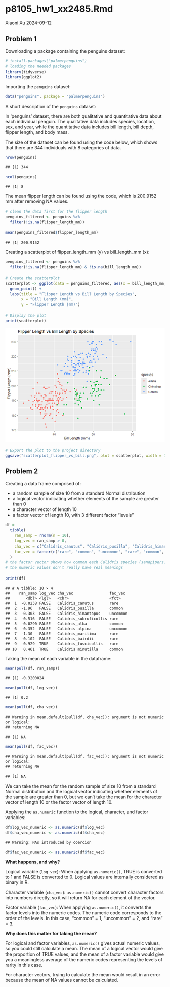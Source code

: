 p8105_hw1_xx2485.Rmd
================
Xiaoni Xu
2024-09-12

## Problem 1

Downloading a package containing the penguins dataset:

``` r
# install.packages("palmerpenguins")
# loading the needed packages
library(tidyverse)
library(ggplot2)
```

Importing the `penguins` dataset:

``` r
data("penguins", package = "palmerpenguins")
```

A short description of the `penguins` dataset:

In ‘penguins’ dataset, there are both qualitative and quantitative data
about each individual penguin. The qualitative data includes species,
location, sex, and year, while the quantitative data includes bill
length, bill depth, flipper length, and body mass.

The size of the dataset can be found using the code below, which shows
that there are 344 individuals with 8 categories of data.

``` r
nrow(penguins)
```

    ## [1] 344

``` r
ncol(penguins)
```

    ## [1] 8

The mean flipper length can be found using the code, which is 200.9152
mm after removing NA values.

``` r
# clean the data first for the flipper length
penguins_filtered <- penguins %>%
  filter(!is.na(flipper_length_mm))

mean(penguins_filtered$flipper_length_mm)
```

    ## [1] 200.9152

Creating a scatterplot of flipper_length_mm (y) vs bill_length_mm (x):

``` r
penguins_filtered <- penguins %>%
  filter(!is.na(flipper_length_mm) & !is.na(bill_length_mm))

# Create the scatterplot
scatterplot <- ggplot(data = penguins_filtered, aes(x = bill_length_mm, y = flipper_length_mm, color = species)) +
  geom_point() +
  labs(title = "Flipper Length vs Bill Length by Species", 
       x = "Bill Length (mm)", 
       y = "Flipper Length (mm)")

# Display the plot
print(scatterplot)
```

![](p8105_hw1_xx2485_files/figure-gfm/unnamed-chunk-5-1.png)<!-- -->

``` r
# Export the plot to the project directory
ggsave("scatterplot_flipper_vs_bill.png", plot = scatterplot, width = 7, height = 5)
```

## Problem 2

Creating a data frame comprised of:

- a random sample of size 10 from a standard Normal distribution
- a logical vector indicating whether elements of the sample are greater
  than 0
- a character vector of length 10
- a factor vector of length 10, with 3 different factor “levels”

``` r
df = 
  tibble(
    ran_samp = rnorm(n = 10),
    log_vec = ran_samp > 0,
    cha_vec = c("Calidris_canutus", "Calidris_pusilla", "Calidris_himantopus", "Calidris_subruficollis", "Calidris_alba", "Calidris alpina", "Calidris_maritima", "Calidris_bairdii", "Calidris_fuscicollis", "Calidris minutilla"),
    fac_vec = factor(c("rare", "common", "uncommon", "rare", "common", "uncommon", "rare", "rare", "rare", "common"), levels = c("common", "uncommon", "rare"))
  )
# the factor vector shows how common each Calidris species (sandpipers) is in Cook County, Illinois. Data source: my personal birding experience from 2019 to 2024 in Chicago
# the numeric values don't really have real meanings

print(df)
```

    ## # A tibble: 10 × 4
    ##    ran_samp log_vec cha_vec                fac_vec 
    ##       <dbl> <lgl>   <chr>                  <fct>   
    ##  1  -0.0238 FALSE   Calidris_canutus       rare    
    ##  2  -1.96   FALSE   Calidris_pusilla       common  
    ##  3  -0.303  FALSE   Calidris_himantopus    uncommon
    ##  4  -0.516  FALSE   Calidris_subruficollis rare    
    ##  5  -0.0290 FALSE   Calidris_alba          common  
    ##  6  -0.352  FALSE   Calidris alpina        uncommon
    ##  7  -1.30   FALSE   Calidris_maritima      rare    
    ##  8  -0.102  FALSE   Calidris_bairdii       rare    
    ##  9   0.929  TRUE    Calidris_fuscicollis   rare    
    ## 10   0.461  TRUE    Calidris minutilla     common

Taking the mean of each variable in the dataframe:

``` r
mean(pull(df, ran_samp))
```

    ## [1] -0.3200024

``` r
mean(pull(df, log_vec))
```

    ## [1] 0.2

``` r
mean(pull(df, cha_vec))
```

    ## Warning in mean.default(pull(df, cha_vec)): argument is not numeric or logical:
    ## returning NA

    ## [1] NA

``` r
mean(pull(df, fac_vec))
```

    ## Warning in mean.default(pull(df, fac_vec)): argument is not numeric or logical:
    ## returning NA

    ## [1] NA

We can take the mean for the random sample of size 10 from a standard
Normal distribution and the logical vector indicating whether elements
of the sample are greater than 0, but we can’t take the mean for the
character vector of length 10 or the factor vector of length 10.

Applying the `as.numeric` function to the logical, character, and factor
variables:

``` r
df$log_vec_numeric <- as.numeric(df$log_vec)
df$cha_vec_numeric <- as.numeric(df$cha_vec)
```

    ## Warning: NAs introduced by coercion

``` r
df$fac_vec_numeric <- as.numeric(df$fac_vec)
```

**What happens, and why?**

Logical variable (`log_vec`): When applying `as.numeric()`, TRUE is
converted to 1 and FALSE is converted to 0. Logical values are
internally considered as binary in R.

Character variable (`cha_vec`): `as.numeric()` cannot convert character
factors into numbers directly, so it will return NA for each element of
the vector.

Factor variable (`fac_vec`): When applying `as.numeric()`, it converts
the factor levels into the numeric codes. The numeric code corresponds
to the order of the levels. In this case, “common” = 1, “uncommon” = 2,
and “rare” = 3.

**Why does this matter for taking the mean?**

For logical and factor variables, `as.numeric()` gives actual numeric
values, so you could still calculate a mean. The mean of a logical
vector would give the proportion of TRUE values, and the mean of a
factor variable would give you a meaningless average of the numeric
codes representing the levels of rarity in this case.

For character vectors, trying to calculate the mean would result in an
error because the mean of NA values cannot be calculated.
